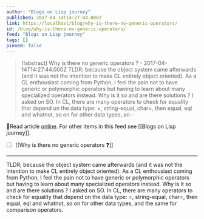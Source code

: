 ```yaml
---
author: "Blogs on Lisp journey"
published: 2017-04-14T14:27:44.000Z
link: https://localhost/blog/why-is-there-no-generic-operators/
id: /blog/why-is-there-no-generic-operators/
feed: "Blogs on Lisp journey"
tags: []
pinned: false
---
```

> [!abstract] Why is there no generic operators ? - 2017-04-14T14:27:44.000Z
> TLDR; because the object system came afterwards (and it was not the intention to make CL entirely object oriented). As a CL enthousiast coming from Python, I feel the pain not to have generic or polymorphic operators but having to learn about many specialized operators instead. Why is it so and are there solutions ? I asked on SO. In CL, there are many operators to check for equality that depend on the data type: =, string-equal, char=, then equal, eql and whatnot, so on for other data types, an⋯

🔗Read article [online](https://localhost/blog/why-is-there-no-generic-operators/). For other items in this feed see [[Blogs on Lisp journey]].

- [ ] [[Why is there no generic operators ❓]]
- - -
TLDR; because the object system came afterwards (and it was not the intention to make CL entirely object oriented). As a CL enthousiast coming from Python, I feel the pain not to have generic or polymorphic operators but having to learn about many specialized operators instead. Why is it so and are there solutions ? I asked on SO. In CL, there are many operators to check for equality that depend on the data type: =, string-equal, char=, then equal, eql and whatnot, so on for other data types, and the same for comparison operators.

